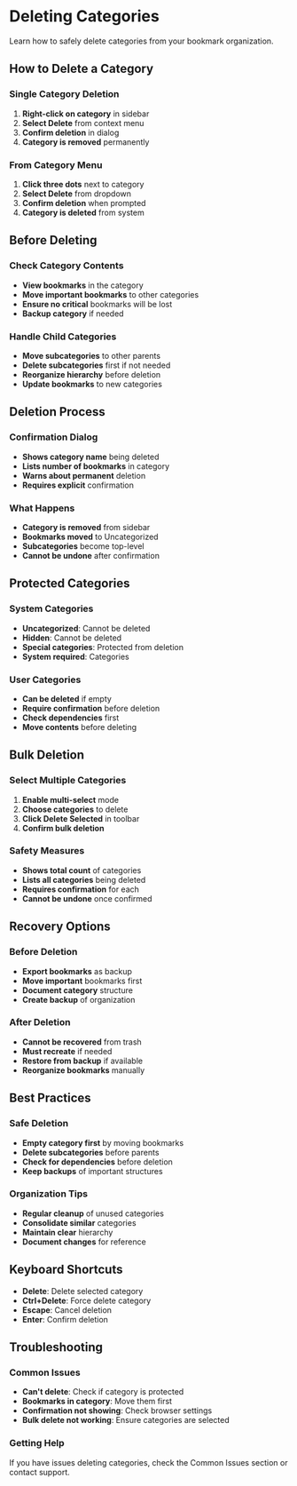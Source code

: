 # Deleting Categories

Learn how to safely delete categories from your bookmark organization.

## How to Delete a Category

### **Single Category Deletion**

1. **Right-click on category** in sidebar
2. **Select Delete** from context menu
3. **Confirm deletion** in dialog
4. **Category is removed** permanently

### **From Category Menu**

1. **Click three dots** next to category
2. **Select Delete** from dropdown
3. **Confirm deletion** when prompted
4. **Category is deleted** from system

## Before Deleting

### **Check Category Contents**

- **View bookmarks** in the category
- **Move important bookmarks** to other categories
- **Ensure no critical** bookmarks will be lost
- **Backup category** if needed

### **Handle Child Categories**

- **Move subcategories** to other parents
- **Delete subcategories** first if not needed
- **Reorganize hierarchy** before deletion
- **Update bookmarks** to new categories

## Deletion Process

### **Confirmation Dialog**

- **Shows category name** being deleted
- **Lists number of bookmarks** in category
- **Warns about permanent** deletion
- **Requires explicit** confirmation

### **What Happens**

- **Category is removed** from sidebar
- **Bookmarks moved** to Uncategorized
- **Subcategories** become top-level
- **Cannot be undone** after confirmation

## Protected Categories

### **System Categories**

- **Uncategorized**: Cannot be deleted
- **Hidden**: Cannot be deleted
- **Special categories**: Protected from deletion
- **System required**: Categories

### **User Categories**

- **Can be deleted** if empty
- **Require confirmation** before deletion
- **Check dependencies** first
- **Move contents** before deleting

## Bulk Deletion

### **Select Multiple Categories**

1. **Enable multi-select** mode
2. **Choose categories** to delete
3. **Click Delete Selected** in toolbar
4. **Confirm bulk deletion**

### **Safety Measures**

- **Shows total count** of categories
- **Lists all categories** being deleted
- **Requires confirmation** for each
- **Cannot be undone** once confirmed

## Recovery Options

### **Before Deletion**

- **Export bookmarks** as backup
- **Move important** bookmarks first
- **Document category** structure
- **Create backup** of organization

### **After Deletion**

- **Cannot be recovered** from trash
- **Must recreate** if needed
- **Restore from backup** if available
- **Reorganize bookmarks** manually

## Best Practices

### **Safe Deletion**

- **Empty category first** by moving bookmarks
- **Delete subcategories** before parents
- **Check for dependencies** before deletion
- **Keep backups** of important structures

### **Organization Tips**

- **Regular cleanup** of unused categories
- **Consolidate similar** categories
- **Maintain clear** hierarchy
- **Document changes** for reference

## Keyboard Shortcuts

- **Delete**: Delete selected category
- **Ctrl+Delete**: Force delete category
- **Escape**: Cancel deletion
- **Enter**: Confirm deletion

## Troubleshooting

### **Common Issues**

- **Can't delete**: Check if category is protected
- **Bookmarks in category**: Move them first
- **Confirmation not showing**: Check browser settings
- **Bulk delete not working**: Ensure categories are selected

### **Getting Help**

If you have issues deleting categories, check the Common Issues section or contact support.
